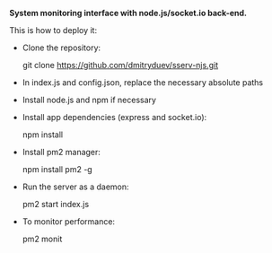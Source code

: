 **System monitoring interface with node.js/socket.io back-end.**

This is how to deploy it:

- Clone the repository:

	git clone https://github.com/dmitryduev/sserv-njs.git

- In index.js and config.json, replace the necessary absolute paths

- Install node.js and npm if necessary

- Install app dependencies (express and socket.io):

	npm install

- Install pm2 manager:

	npm install pm2 -g

- Run the server as a daemon:

	pm2 start index.js

- To monitor performance:

	pm2 monit
